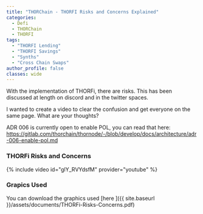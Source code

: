 ```yaml
---
title: "THORChain - THORFI Risks and Concerns Explained"
categories:
  - Defi
  - THORChain
  - THORFI
tags:
  - "THORFI Lending"
  - "THORFI Savings"
  - "Synths"
  - "Cross Chain Swaps"
author_profile: false
classes: wide
---
```

With the implementation of THORFi, there are risks. This has been discussed at length on discord and in the twitter spaces. 

I wanted to create a video to clear the confusion and get everyone on the same page. 
What are your thoughts?

ADR 006 is currently open to enable POL, you can read that here: https://gitlab.com/thorchain/thornode/-/blob/develop/docs/architecture/adr-006-enable-pol.md 

### THORFi Risks and Concerns
{% include video id="glY_RVYdsfM" provider="youtube" %} 


### Grapics Used
You can download the graphics used [here ]({{ site.baseurl }}/assets/documents/THORFi-Risks-Concerns.pdf)
